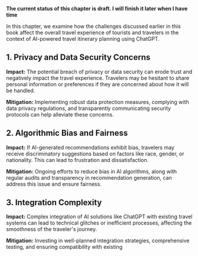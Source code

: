 **The current status of this chapter is draft. I will finish it later when I have time**

In this chapter, we examine how the challenges discussed earlier in this book affect the overall travel experience of tourists and travelers in the context of AI-powered travel itinerary planning using ChatGPT.

**1. Privacy and Data Security Concerns**
-----------------------------------------

**Impact:** The potential breach of privacy or data security can erode trust and negatively impact the travel experience. Travelers may be hesitant to share personal information or preferences if they are concerned about how it will be handled.

**Mitigation:** Implementing robust data protection measures, complying with data privacy regulations, and transparently communicating security protocols can help alleviate these concerns.

**2. Algorithmic Bias and Fairness**
------------------------------------

**Impact:** If AI-generated recommendations exhibit bias, travelers may receive discriminatory suggestions based on factors like race, gender, or nationality. This can lead to frustration and dissatisfaction.

**Mitigation:** Ongoing efforts to reduce bias in AI algorithms, along with regular audits and transparency in recommendation generation, can address this issue and ensure fairness.

**3. Integration Complexity**
-----------------------------

**Impact:** Complex integration of AI solutions like ChatGPT with existing travel systems can lead to technical glitches or inefficient processes, affecting the smoothness of the traveler's journey.

**Mitigation:** Investing in well-planned integration strategies, comprehensive testing, and ensuring compatibility with existing
